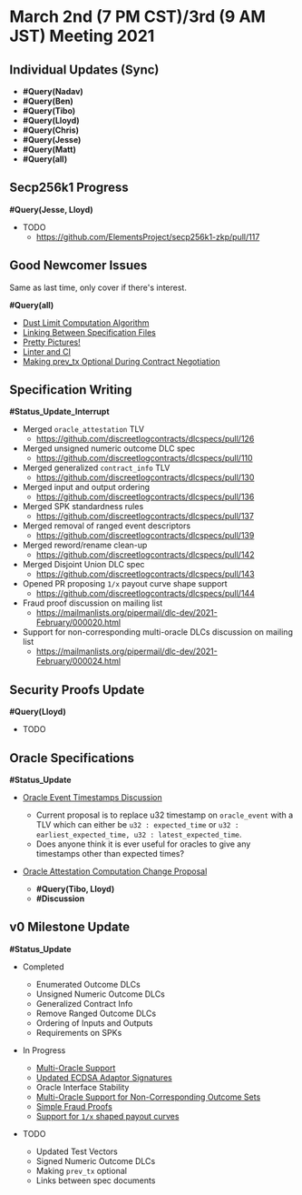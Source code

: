 # March 2nd (7 PM CST)/3rd (9 AM JST) Meeting 2021

## Individual Updates (Sync)

* **#Query(Nadav)**
* **#Query(Ben)**
* **#Query(Tibo)**
* **#Query(Lloyd)**
* **#Query(Chris)**
* **#Query(Jesse)**
* **#Query(Matt)**
* **#Query(all)**

## Secp256k1 Progress

**#Query(Jesse, Lloyd)**

* TODO
  * https://github.com/ElementsProject/secp256k1-zkp/pull/117

## Good Newcomer Issues

Same as last time, only cover if there's interest.

**#Query(all)**

* [Dust Limit Computation Algorithm](https://github.com/discreetlogcontracts/dlcspecs/issues/11)
* [Linking Between Specification Files](https://github.com/discreetlogcontracts/dlcspecs/issues/60)
* [Pretty Pictures!](https://github.com/discreetlogcontracts/dlcspecs/issues/77)
* [Linter and CI](https://github.com/discreetlogcontracts/dlcspecs/issues/85)
* [Making prev_tx Optional During Contract Negotiation](https://github.com/discreetlogcontracts/dlcspecs/issues/98)

## Specification Writing

**#Status_Update_Interrupt**

* Merged `oracle_attestation` TLV
  * https://github.com/discreetlogcontracts/dlcspecs/pull/126
* Merged unsigned numeric outcome DLC spec
  * https://github.com/discreetlogcontracts/dlcspecs/pull/110
* Merged generalized `contract_info` TLV
  * https://github.com/discreetlogcontracts/dlcspecs/pull/130
* Merged input and output ordering
  * https://github.com/discreetlogcontracts/dlcspecs/pull/136
* Merged SPK standardness rules
  * https://github.com/discreetlogcontracts/dlcspecs/pull/137
* Merged removal of ranged event descriptors
  * https://github.com/discreetlogcontracts/dlcspecs/pull/139
* Merged reword/rename clean-up
  * https://github.com/discreetlogcontracts/dlcspecs/pull/142
* Merged Disjoint Union DLC spec
  * https://github.com/discreetlogcontracts/dlcspecs/pull/143
* Opened PR proposing `1/x` payout curve shape support
  * https://github.com/discreetlogcontracts/dlcspecs/pull/144
* Fraud proof discussion on mailing list
  * https://mailmanlists.org/pipermail/dlc-dev/2021-February/000020.html
* Support for non-corresponding multi-oracle DLCs discussion on mailing list
  * https://mailmanlists.org/pipermail/dlc-dev/2021-February/000024.html

## Security Proofs Update

**#Query(Lloyd)**

* TODO

## Oracle Specifications

**#Status_Update**

* [Oracle Event Timestamps Discussion](https://mailmanlists.org/pipermail/dlc-dev/2021-February/000015.html)
  * Current proposal is to replace u32 timestamp on `oracle_event` with a TLV which can either be `u32 : expected_time` or `u32 : earliest_expected_time, u32 : latest_expected_time`.
  * Does anyone think it is ever useful for oracles to give any timestamps other than expected times?

* [Oracle Attestation Computation Change Proposal](https://mailmanlists.org/pipermail/dlc-dev/2020-December/000002.html)
  * **#Query(Tibo, Lloyd)**
  * **#Discussion**

## v0 Milestone Update

**#Status_Update**

* Completed
  * Enumerated Outcome DLCs
  * Unsigned Numeric Outcome DLCs
  * Generalized Contract Info
  * Remove Ranged Outcome DLCs
  * Ordering of Inputs and Outputs
  * Requirements on SPKs

* In Progress
  * [Multi-Oracle Support](https://github.com/discreetlogcontracts/dlcspecs/pull/128)
  * [Updated ECDSA Adaptor Signatures](https://github.com/ElementsProject/secp256k1-zkp/pull/117)
  * Oracle Interface Stability
  * [Multi-Oracle Support for Non-Corresponding Outcome Sets](https://mailmanlists.org/pipermail/dlc-dev/2021-February/000024.html)
  * [Simple Fraud Proofs](https://mailmanlists.org/pipermail/dlc-dev/2021-February/000020.html)
  * [Support for `1/x` shaped payout curves](https://github.com/discreetlogcontracts/dlcspecs/pull/144)
* TODO
  * Updated Test Vectors
  * Signed Numeric Outcome DLCs
  * Making `prev_tx` optional
  * Links between spec documents